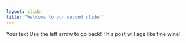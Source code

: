 ```yaml
---
layout: slide
title: "Welcome to our second slide!"
---
```

Your text
Use the left arrow to go back!
This post will age like fine wine!
